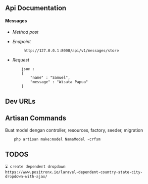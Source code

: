 ## Api Documentation

#### Messages

-   _Method post_
-   _Endpoint_

    ```
         http://127.0.0.1:8000/api/v1/messages/store
    ```

-   _Request_

    ```
        json :
        {
            "name" : "Samuel",
            "message" : "Wisata Papua"
        }
    ```

## Dev URLs

## Artisan Commands

Buat model dengan controller, resources, factory, seeder, migration

```
    php artisan make:model NamaModel -crfsm
```

## TODOS

    ⌛ create dependent dropdown
    https://www.positronx.io/laravel-dependent-country-state-city-dropdown-with-ajax/
